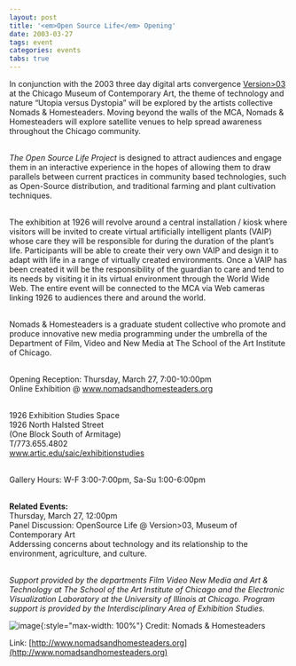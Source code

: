 ```yaml
---
layout: post
title: '<em>Open Source Life</em> Opening'
date: 2003-03-27
tags: event
categories: events
tabs: true
---
```


In conjunction with the 2003 three day digital arts convergence <a href="http://www.versionfest.org">Version>03</a> at the Chicago Museum of Contemporary Art, the theme of technology and nature &ldquo;Utopia versus Dystopia&rdquo; will be explored by the artists collective Nomads &amp; Homesteaders. Moving beyond the walls of the MCA, Nomads &amp; Homesteaders will explore satellite venues to help spread awareness throughout the Chicago community.<br><br>

<em>The Open Source Life Project</em> is designed to attract audiences and engage them in an interactive experience in the hopes of allowing them to draw parallels between current practices in community based technologies, such as Open-Source distribution, and traditional farming and plant cultivation techniques.<br><br>

The exhibition at 1926 will revolve around a central installation / kiosk where visitors will be invited to create virtual artificially intelligent plants (VAIP) whose care they will be responsible for during the duration of the plant&rsquo;s life. Participants will be able to create their very own VAIP and design it to adapt with life in a range of virtually created environments. Once a VAIP has been created it will be the responsibility of the guardian to care and tend to its needs by visiting it in its virtual environment through the World Wide Web. The entire event will be connected to the MCA via Web cameras linking 1926 to audiences there and around the world.<br><br>

Nomads &amp; Homesteaders is a graduate student collective who promote and produce innovative new media programming under the umbrella of the Department of Film, Video and New Media at The School of the Art Institute of Chicago.<br><br>

Opening Reception: Thursday, March 27, 7:00-10:00pm<br>
Online Exhibition @ <a href="http://www.nomadsandhomesteaders.org">www.nomadsandhomesteaders.org</a><br><br>

1926 Exhibition Studies Space<br>
1926 North Halsted Street<br>
(One Block South of Armitage)<br>
T/773.655.4802<br>
<a href="http://www.artic.edu/saic/exhibitionstudies">www.artic.edu/saic/exhibitionstudies</a><br><br>

Gallery Hours: W-F 3:00-7:00pm, Sa-Su 1:00-6:00pm<br><br>

<strong>Related Events:</strong><br>
Thursday, March 27, 12:00pm<br>
Panel Discussion: OpenSource Life @ Version>03, Museum of Contemporary Art<br>
Adderssing concerns about technology and its relationship to the environment, agriculture, and culture.<br><br>

<em>Support provided by the departments Film Video New Media and Art &amp; Technology at The School of the Art Institute of Chicago and the Electronic Visualization Laboratory at the University of Illinois at Chicago. Program support is provided by the Interdisciplinary Area of Exhibition Studies.</em>

![image](https://www.evl.uic.edu/output/originals/post_card_v2-2.jpg-srcw.jpg){:style="max-width: 100%"}
Credit: Nomads &amp; Homesteaders


Link: [http://www.nomadsandhomesteaders.org](http://www.nomadsandhomesteaders.org)
